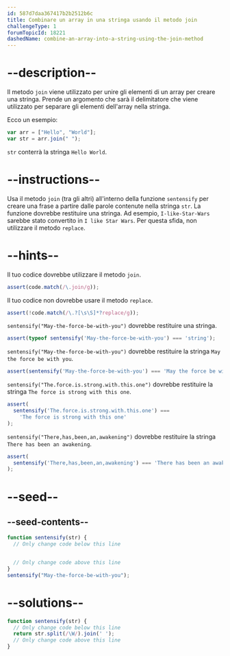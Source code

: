 ```yaml
---
id: 587d7daa367417b2b2512b6c
title: Combinare un array in una stringa usando il metodo join
challengeType: 1
forumTopicId: 18221
dashedName: combine-an-array-into-a-string-using-the-join-method
---
```


# --description--

Il metodo `join` viene utilizzato per unire gli elementi di un array per creare una stringa. Prende un argomento che sarà il delimitatore che viene utilizzato per separare gli elementi dell'array nella stringa.

Ecco un esempio:

```js
var arr = ["Hello", "World"];
var str = arr.join(" ");
```

`str` conterrà la stringa `Hello World`.
# --instructions--

Usa il metodo `join` (tra gli altri) all'interno della funzione `sentensify` per creare una frase a partire dalle parole contenute nella stringa `str`. La funzione dovrebbe restituire una stringa. Ad esempio, `I-like-Star-Wars` sarebbe stato convertito in `I like Star Wars`. Per questa sfida, non utilizzare il metodo `replace`.

# --hints--

Il tuo codice dovrebbe utilizzare il metodo `join`.

```js
assert(code.match(/\.join/g));
```

Il tuo codice non dovrebbe usare il metodo `replace`.

```js
assert(!code.match(/\.?[\s\S]*?replace/g));
```

`sentensify("May-the-force-be-with-you")` dovrebbe restituire una stringa.

```js
assert(typeof sentensify('May-the-force-be-with-you') === 'string');
```

`sentensify("May-the-force-be-with-you")` dovrebbe restituire la stringa `May the force be with you`.

```js
assert(sentensify('May-the-force-be-with-you') === 'May the force be with you');
```

`sentensify("The.force.is.strong.with.this.one")` dovrebbe restituire la stringa `The force is strong with this one`.

```js
assert(
  sentensify('The.force.is.strong.with.this.one') ===
    'The force is strong with this one'
);
```

`sentensify("There,has,been,an,awakening")` dovrebbe restituire la stringa `There has been an awakening`.

```js
assert(
  sentensify('There,has,been,an,awakening') === 'There has been an awakening'
);
```

# --seed--

## --seed-contents--

```js
function sentensify(str) {
  // Only change code below this line


  // Only change code above this line
}
sentensify("May-the-force-be-with-you");
```

# --solutions--

```js
function sentensify(str) {
  // Only change code below this line
  return str.split(/\W/).join(' ');
  // Only change code above this line
}
```
